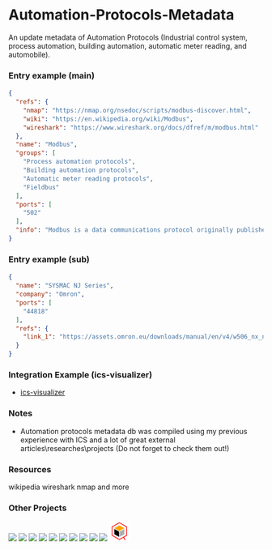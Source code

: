 # Automation-Protocols-Metadata
An update metadata of Automation Protocols (Industrial control system, process automation, building automation, automatic meter reading, and automobile).

### Entry example (main)
```json
{
  "refs": {
    "nmap": "https://nmap.org/nsedoc/scripts/modbus-discover.html",
    "wiki": "https://en.wikipedia.org/wiki/Modbus",
    "wireshark": "https://www.wireshark.org/docs/dfref/m/modbus.html"
  },
  "name": "Modbus",
  "groups": [
    "Process automation protocols",
    "Building automation protocols",
    "Automatic meter reading protocols",
    "Fieldbus"
  ],
  "ports": [
    "502"
  ],
  "info": "Modbus is a data communications protocol originally published by Modicon (now Schneider Electric) in 1979 for use with its programmable logic controllers (PLCs). Modbus has become a de facto standard communication protocol and is now a commonly available means of connecting industrial electronic devices.Modbus is popular in industrial environments because it is openly published and royalty-free. It was developed for industrial applications, is relatively easy to deploy and maintain compared to other standards, and places few restrictions - other than the datagram (packet) size - on the format of the data to be transmitted.\nThe Modbus protocol uses character serial communication lines, Ethernet, or the Internet protocol suite as a transport layer.\nModbus supports communication to and from multiple devices connected to the same cable or Ethernet network. For example, there can be a device that measures temperature and another device to measure humidity connected to the same cable, both communicating measurements to the same computer.\nModbus is often used to connect a plant/system supervisory computer with a remote terminal unit (RTU) in supervisory control and data acquisition (SCADA) systems in the electric power industry. Many of the data types are named from industrial control of factory devices, such as Ladder logic because of its use in driving relays: A single physical output is called a coil, and a single physical input is called a discrete input or a contact.\nThe development and update of Modbus protocols have been managed by the Modbus Organization since April 2004, when Schneider Electric transferred rights to that organization. The Modbus Organization is an association of users and suppliers of Modbus-compliant devices that advocates for the continued use of the technology. Modbus Organization, Inc. is a trade association for the promotion and development of Modbus protocol. - (wikipedia)"
}
```

### Entry example (sub)
```json
{
  "name": "SYSMAC NJ Series",
  "company": "Omron",
  "ports": [
    "44818"
  ],
  "refs": {
    "link_1": "https://assets.omron.eu/downloads/manual/en/v4/w506_nx_nj-series_cpu_unit_built-in_ethernet_ip_port_users_manual_en.pdf"
  }
}
```

### Integration Example (ics-visualizer)
- [ics-visualizer](https://qeeqbox.github.io/ics-visualizer/)

### Notes
- Automation protocols metadata db was compiled using my previous experience with ICS and a lot of great external articles\\researches\\projects (Do not forget to check them out!)

### Resources
wikipedia wireshark nmap and more

### Other Projects
[![](https://github.com/qeeqbox/.github/blob/main/data/social-analyzer.png)](https://github.com/qeeqbox/social-analyzer) [![](https://github.com/qeeqbox/.github/blob/main/data/mitre-visualizer.png)](https://github.com/qeeqbox/mitre-visualizer) [![](https://github.com/qeeqbox/.github/blob/main/data/analyzer.png)](https://github.com/qeeqbox/analyzer) [![](https://github.com/qeeqbox/.github/blob/main/data/chameleon.png)](https://github.com/qeeqbox/chameleon) [![](https://github.com/qeeqbox/.github/blob/main/data/honeypots.png)](https://github.com/qeeqbox/honeypots) [![](https://github.com/qeeqbox/.github/blob/main/data/url-sandbox.png)](https://github.com/qeeqbox/url-sandbox) [![](https://github.com/qeeqbox/.github/blob/main/data/woodpecker.png)](https://github.com/qeeqbox/woodpecker) [![](https://github.com/qeeqbox/.github/blob/main/data/docker-images.png)](https://github.com/qeeqbox/docker-images) [![](https://github.com/qeeqbox/.github/blob/main/data/seahorse.png)](https://github.com/qeeqbox/seahorse) [![](https://github.com/qeeqbox/.github/blob/main/data/rhino.png)](https://github.com/qeeqbox/rhino) [![](https://github.com/qeeqbox/.github/blob/main/data/raven.png)](https://github.com/qeeqbox/raven)
